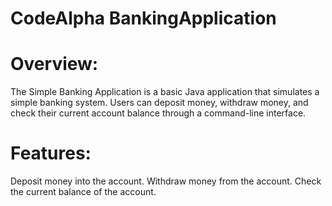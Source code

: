 # CodeAlpha BankingApplication
# Overview:
The Simple Banking Application is a basic Java application that simulates a simple banking system. Users can deposit money, withdraw money, and check their current account balance through a command-line interface.

# Features:
Deposit money into the account.
Withdraw money from the account.
Check the current balance of the account.
